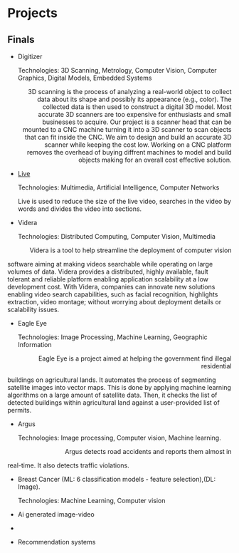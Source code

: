 # Projects

## Finals
* <p>Digitizer</p>
  <p>Technologies: 3D Scanning, Metrology, Computer Vision, Computer Graphics, Digital Models, Embedded Systems</p>
  <p style="text-align: right "> 3D scanning is the process of analyzing a real-world object to collect data about its shape and possibly its appearance (e.g., color). The collected data is then used   to construct a digital 3D model. Most accurate 3D scanners are too expensive for enthusiasts and small businesses to acquire. Our project is a scanner head that can be   mounted to a CNC machine turning it into a 3D scanner to scan objects that can fit inside the CNC. We aim to design and build an accurate 3D scanner while keeping the   cost low. Working on a CNC platform removes the overhead of buying diffrent machines to model and build objects making for an overall cost effective solution. </p>

* <p> <a href="https://www.facebook.com/story.php?story_fbid=pfbid02B36jSbZf6W5ak8wWh8oXq4boU6WstHvTpPDB6PmJXeWmM3Z2jb719vezyjkBLe7Kl&id=100000733070452">Live</a> </p>
  <p>Technologies: Multimedia, Artificial Intelligence, Computer Networks</p>
  <p>Live is used to reduce the size of the live video, searches in the video by words and divides the video into sections. </p>

* <p>Videra</p>
  <p>Technologies: Distributed Computing, Computer Vision, Multimedia</p>
  <p style="text-align: right "> Videra is a tool to help streamline the deployment of computer vision
software aiming at making videos searchable while operating on large
volumes of data. Videra provides a distributed, highly available, fault
tolerant and reliable platform enabling application scalability at a low
development cost.
With Videra, companies can innovate new solutions enabling video
search capabilities, such as facial recognition, highlights extraction,
video montage; without worrying about deployment details or scalability
issues. </p>

* <p>Eagle Eye</p>
  <p>Technologies: Image Processing, Machine Learning, Geographic Information</p>
  <p style="text-align: right "> Eagle Eye is a project aimed at helping the government find illegal residential
buildings on agricultural lands. It automates the process of segmenting satellite
images into vector maps. This is done by applying machine learning algorithms
on a large amount of satellite data. Then, it checks the list of detected buildings
within agricultural land against a user-provided list of permits. </p>

* <p>Argus</p>
  <p>Technologies: Image processing, Computer vision, Machine learning.</p>
  <p style="text-align: right "> Argus detects road accidents and reports them almost in
real-time. It also detects traffic violations. </p>

* Breast Cancer (ML: 6 classification models - feature selection),(DL: Image).
  <p>Technologies: Machine Learning, Computer vision</p>
  
* <p>Ai generated image-video</p>
* 
* <p>Recommendation systems</p>

